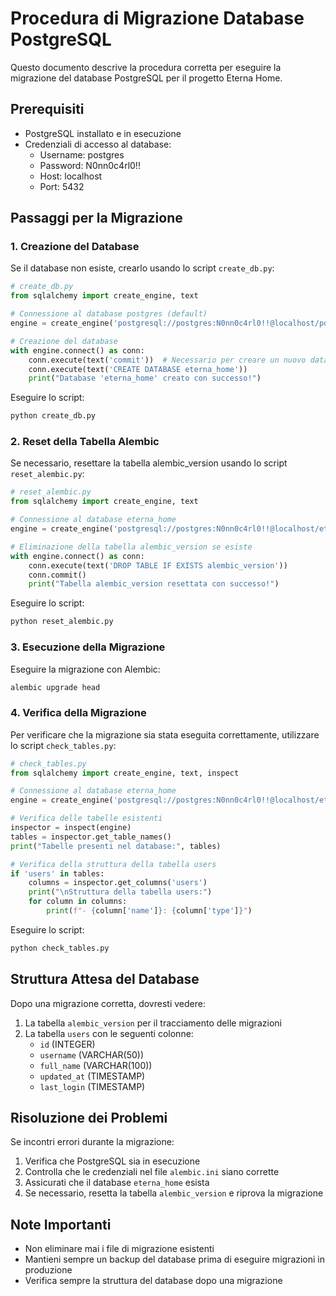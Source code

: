 # Procedura di Migrazione Database PostgreSQL

Questo documento descrive la procedura corretta per eseguire la migrazione del database PostgreSQL per il progetto Eterna Home.

## Prerequisiti

- PostgreSQL installato e in esecuzione
- Credenziali di accesso al database:
  - Username: postgres
  - Password: N0nn0c4rl0!!
  - Host: localhost
  - Port: 5432

## Passaggi per la Migrazione

### 1. Creazione del Database

Se il database non esiste, crearlo usando lo script `create_db.py`:

```python
# create_db.py
from sqlalchemy import create_engine, text

# Connessione al database postgres (default)
engine = create_engine('postgresql://postgres:N0nn0c4rl0!!@localhost/postgres')

# Creazione del database
with engine.connect() as conn:
    conn.execute(text('commit'))  # Necessario per creare un nuovo database
    conn.execute(text('CREATE DATABASE eterna_home'))
    print("Database 'eterna_home' creato con successo!")
```

Eseguire lo script:
```bash
python create_db.py
```

### 2. Reset della Tabella Alembic

Se necessario, resettare la tabella alembic_version usando lo script `reset_alembic.py`:

```python
# reset_alembic.py
from sqlalchemy import create_engine, text

# Connessione al database eterna_home
engine = create_engine('postgresql://postgres:N0nn0c4rl0!!@localhost/eterna_home')

# Eliminazione della tabella alembic_version se esiste
with engine.connect() as conn:
    conn.execute(text('DROP TABLE IF EXISTS alembic_version'))
    conn.commit()
    print("Tabella alembic_version resettata con successo!")
```

Eseguire lo script:
```bash
python reset_alembic.py
```

### 3. Esecuzione della Migrazione

Eseguire la migrazione con Alembic:
```bash
alembic upgrade head
```

### 4. Verifica della Migrazione

Per verificare che la migrazione sia stata eseguita correttamente, utilizzare lo script `check_tables.py`:

```python
# check_tables.py
from sqlalchemy import create_engine, text, inspect

# Connessione al database eterna_home
engine = create_engine('postgresql://postgres:N0nn0c4rl0!!@localhost/eterna_home')

# Verifica delle tabelle esistenti
inspector = inspect(engine)
tables = inspector.get_table_names()
print("Tabelle presenti nel database:", tables)

# Verifica della struttura della tabella users
if 'users' in tables:
    columns = inspector.get_columns('users')
    print("\nStruttura della tabella users:")
    for column in columns:
        print(f"- {column['name']}: {column['type']}")
```

Eseguire lo script:
```bash
python check_tables.py
```

## Struttura Attesa del Database

Dopo una migrazione corretta, dovresti vedere:

1. La tabella `alembic_version` per il tracciamento delle migrazioni
2. La tabella `users` con le seguenti colonne:
   - `id` (INTEGER)
   - `username` (VARCHAR(50))
   - `full_name` (VARCHAR(100))
   - `updated_at` (TIMESTAMP)
   - `last_login` (TIMESTAMP)

## Risoluzione dei Problemi

Se incontri errori durante la migrazione:

1. Verifica che PostgreSQL sia in esecuzione
2. Controlla che le credenziali nel file `alembic.ini` siano corrette
3. Assicurati che il database `eterna_home` esista
4. Se necessario, resetta la tabella `alembic_version` e riprova la migrazione

## Note Importanti

- Non eliminare mai i file di migrazione esistenti
- Mantieni sempre un backup del database prima di eseguire migrazioni in produzione
- Verifica sempre la struttura del database dopo una migrazione 